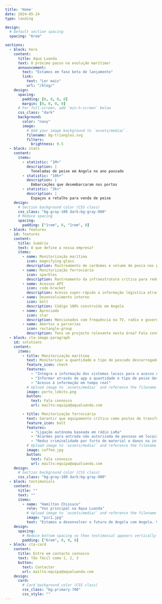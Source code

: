```yaml
---
title: 'Home'
date: 2024-05-24
type: landing

design:
  # Default section spacing
  spacing: "6rem"

sections:
  - block: hero
    content:
      title: Aqua Luanda
      text: O próximo passo na evolução marítima!
      announcement:
        text: "Estamos em fase beta de lançamento"
        link:
          text: "Ler mais"
          url: "/blog/"
    design:
      spacing:
        padding: [0, 0, 0, 0]
        margin: [0, 0, 0, 0]
      # For full-screen, add `min-h-screen` below
      css_class: "dark"
      background:
        color: "navy"
        image:
          # Add your image background to `assets/media/`.
          filename: bg-triangles.svg
          filters:
            brightness: 0.5
  - block: stats
    content:
      items:
        - statistic: "1M+"
          description: |
            Toneladas de peixe em Angola no ano passado
        - statistic: "10k+"
          description: |
            Embarcações que desembarcaram nos portos
        - statistic: "3k+"
          description: |
            Espaços a retalho para venda de peixe
    design:
      # Section background color (CSS class)
      css_class: "bg-gray-100 dark:bg-gray-900"
      # Reduce spacing
      spacing:
        padding: ["1rem", 0, "1rem", 0]
  - block: features
    id: features
    content:
      title: Sumário
      text: O que define a nossa empresa?
      items:
        - name: Monitorização marítima
          icon: magnifying-glass
          description: Rastreamento de cardumes e volume de pesca nos portos marítimos
        - name: Monitorização ferroviária
          icon: sparkles
          description: Rastreamento da infraestrutura crítica para reduzir criminalidade por vandalismo ou responder às necessidades dos produtores agrícolas
        - name: Acessos API
          icon: code-bracket
          description: Acesso super-rápido a informação lógistica através de API que alimentam apps de telemóvel
        - name: Desenvolvimento interno
          icon: bolt
          description: Código 100% construído em Angola
        - name: Apreciado
          icon: star
          description: Mencionados com frequência na TV, radio e governo pelo esforço que desenvolvemos
        - name: Abertos a parcerias
          icon: rectangle-group
          description: Tens um projecto relevante nesta área? Fala connosco, vamos agregar valor juntos. :-)
  - block: cta-image-paragraph
    id: solutions
    content:
      items:
        - title: Monitorização marítima
          text: Monitorizar a quantidade e tipo de pescado descarregado nos portos marítimos
          feature_icon: check
          features:
            - "Integra a informação dos sistemas locais para o acesso nacional"
            - "Informar através de app a quantidade e tipo de peixe desembarcado no porto"
            - "Acesso à informação em tempo real"
          # Upload image to `assets/media/` and reference the filename here
          image: porto_lobito.png
          button:
            text: Fala connosco
            url: mailto:equipa@aqualuanda.com

        - title: Monitorização ferroviária
          text: Garantir que equipamento crítico como postos de transformação, equipamento de comunicação e segurança de perímetros em locais como parques de transportes e estações são monitorizados
          feature_icon: bolt
          features:
            - "Ligação autónoma baseada em rádio LoRa"
            - "Alarmes para entrada não autorizada de pessoas em locais de remoto acesso/móvel"
            - "Reduz criminalidade por furto de material e danos na infraestrutura"
          # Upload image to `assets/media/` and reference the filename here
          image: coffee.jpg
          button:
            text: Fala connosco
            url: mailto:equipa@aqualuanda.com
    design:
      # Section background color (CSS class)
      css_class: "bg-gray-100 dark:bg-gray-900"
  - block: testimonials
    content:
      title: ""
      text: ""
      items:
        - name: "Hamilton Chissuco"
          role: "Voz principal na Aqua Luanda"
          # Upload image to `assets/media/` and reference the filename here
          image: "pic1.jpg"
          text: "Estamos a desenvolver o futuro de Angola com Angola. Vamos em frente!"
    design:
      spacing:
        # Reduce bottom spacing so theo testimonial appears vertically centered between sections
        padding: ["6rem", 0, 0, 0]
  - block: cta-card
    content:
      title: Entre em contacto connosco
      text: Tão fácil como 1, 2, 3
      button:
        text: Contactar
        url: mailto:equipa@aqualuanda.com
    design:
      card:
        # Card background color (CSS class)
        css_class: "bg-primary-700"
        css_style: ""
---
```

